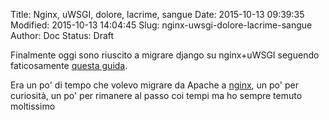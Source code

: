 Title: Nginx, uWSGI, dolore, lacrime, sangue
Date: 2015-10-13 09:39:35
Modified: 2015-10-13 14:04:45
Slug: nginx-uwsgi-dolore-lacrime-sangue
Author: Doc
Status: Draft

Finalmente oggi sono riuscito a migrare django su nginx+uWSGI seguendo faticosamente [questa guida](https://uwsgi.readthedocs.org/en/latest/tutorials/Django_and_nginx.html).

Era un po' di tempo che volevo migrare da Apache a [nginx](https://nginx.org/), un po' per curiosità, un po' per rimanere al passo coi tempi ma ho sempre temuto moltissimo 
